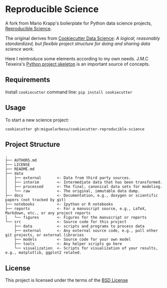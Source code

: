 Reproducible Science
====================

A fork from Mario Krapp's boilerplate for Python data science projects, 
[Reproducible Science](https://github.com/miguelarbesu/cookiecutter-reproducible-science). 

The original derives from [Cookiecutter Data Science](https://github.com/drivendata/cookiecutter-data-science): *A logical, reasonably standardized, but flexible project structure for doing and sharing data science work.*

Here I reintroduce some elements according to my own needs. J.M.C Teixeira's [Python project skeleton](https://github.com/joaomcteixeira/python-project-skeleton) is an important source of concepts.

Requirements
------------
Install `cookiecutter` command line: `pip install cookiecutter`    

Usage
-----
To start a new science project:

`cookiecutter gh:miguelarbesu/cookiecutter-reproducible-science`

Project Structure
-----------------

```
.
├── AUTHORS.md
├── LICENSE
├── README.md
├── data
│   ├── external       <- Data from third party sources.
│   ├── interim        <- Intermediate data that has been transformed.
│   ├── processed      <- The final, canonical data sets for modeling.
│   └── raw            <- The original, immutable data dump.
├── docs               <- Documentation, e.g., doxygen or scientific papers (not tracked by git)
├── notebooks          <- Ipython or R notebooks
├── reports            <- For a manuscript source, e.g., LaTeX, Markdown, etc., or any project reports
│   └── figures        <- Figures for the manuscript or reports
└── src                <- Source code for this project
    ├── data           <- scripts and programs to process data
    ├── external       <- Any external source code, e.g., pull other git projects, or external libraries
    ├── models         <- Source code for your own model
    ├── tools          <- Any helper scripts go here
    └── visualization  <- Scripts for visualization of your results, e.g., matplotlib, ggplot2 related.
```

License
-------
This project is licensed under the terms of the [BSD License](/LICENSE)
